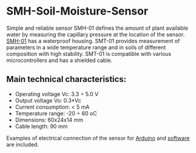 # SMH-Soil-Moisture-Sensor

Simple and reliable sensor SMH-01 defines the amount of plant available water by measuring the capillary pressure at the location of the sensor.
[SMH-01](https://github.com/greensensors/SMH-Soil-Moisture-Sensor/blob/main/SMH-01.png) has a waterproof housing. 
SMT-01 provides measurement of parameters in a wide temperature range and in soils of different composition with high stability. 
SMT-01 is compatible with various microcontrollers and has a shielded cable.

## Main technical characteristics:
- Operating voltage Vc:      3.3  ÷ 5.0 V
- Output voltage Vo:         0.3*Vc
- Current consumption:       < 5 mA
- Temperature range:         -20 ÷ 60 oС
- Dimensions:                60x24x14 mm
- Cable length:              90 mm

Examples of electrical connection of the sensor for [Arduino](https://github.com/greensensors/SMH-Soil-Moisture-Sensor/blob/main/SMH-Arduino.png) 
and [software](https://github.com/greensensors/SMH-Soil-Moisture-Sensor/blob/main/SMH_Arduino_example.ino) are included.
